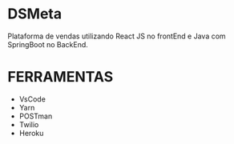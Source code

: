 # DSMeta

Plataforma de vendas utilizando React JS no frontEnd e Java com SpringBoot no BackEnd. 

# FERRAMENTAS

- VsCode
- Yarn
- POSTman
- Twilio
- Heroku


